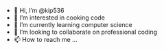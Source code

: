 - 👋 Hi, I’m @kip536
- 👀 I’m interested in cooking code
- 🌱 I’m currently learning computer science
- 💞️ I’m looking to collaborate on professional coding
- 📫 How to reach me ...

<!---
kip536/kip536 is a ✨ special ✨ repository because its `README.md` (this file) appears on your GitHub profile.
You can click the Preview link to take a look at your changes.
--->

